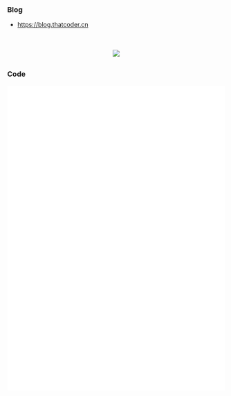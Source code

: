 ### Blog
- https://blog.thatcoder.cn

<h1 align="center"> <a href="https://blog.thatcoder.cn/"> <img src="https://readme-typing-svg.herokuapp.com/?lines=console.log(%22Hello%2C%20World!%22);ThatCoder--钟意&center=true&size=27"> </a> </h1>

### Code
<div align="center"> <img src="/github-metrics.svg"> </div>

<!-- ### API
[Fcircle朋友圈](https://fcircle.thatapi.cn), [网易云音乐API](https://netease.thatapi.cn), [RSS订阅](https://rsshub.thatapi.cn)--[参考文档](https://docs.rsshub.app/), [Github相关](https://github.thatapi.cn)
-->
<!-- ### About Me -->
<!-- <div align="center"> <img src="https://github.thatapi.cn/api?username=ThatCoders&show_icons=true&count_private=true&hide=prs&theme=default_repocard"> </div> -->
